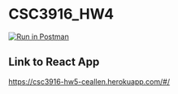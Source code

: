 # CSC3916_HW4

[![Run in Postman](https://run.pstmn.io/button.svg)](https://app.getpostman.com/run-collection/493b9eaac327b7e2c908?action=collection%2Fimport)
## Link to React App

https://csc3916-hw5-ceallen.herokuapp.com/#/